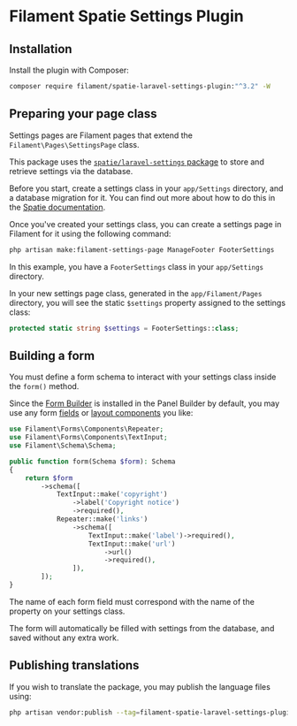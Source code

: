 # Filament Spatie Settings Plugin

## Installation

Install the plugin with Composer:

```bash
composer require filament/spatie-laravel-settings-plugin:"^3.2" -W
```

## Preparing your page class

Settings pages are Filament pages that extend the `Filament\Pages\SettingsPage` class.

This package uses the [`spatie/laravel-settings` package](https://github.com/spatie/laravel-settings) to store and retrieve settings via the database.

Before you start, create a settings class in your `app/Settings` directory, and a database migration for it. You can find out more about how to do this in the [Spatie documentation](https://github.com/spatie/laravel-settings#usage).

Once you've created your settings class, you can create a settings page in Filament for it using the following command:

```bash
php artisan make:filament-settings-page ManageFooter FooterSettings
```

In this example, you have a `FooterSettings` class in your `app/Settings` directory.

In your new settings page class, generated in the `app/Filament/Pages` directory, you will see the static `$settings` property assigned to the settings class:

```php
protected static string $settings = FooterSettings::class;
```

## Building a form

You must define a form schema to interact with your settings class inside the `form()` method.

Since the [Form Builder](https://filamentphp.com/docs/forms) is installed in the Panel Builder by default, you may use any form [fields](https://filamentphp.com/docs/forms/fields) or [layout components](https://filamentphp.com/docs/forms/layout) you like:

```php
use Filament\Forms\Components\Repeater;
use Filament\Forms\Components\TextInput;
use Filament\Schema\Schema;

public function form(Schema $form): Schema
{
    return $form
        ->schema([
            TextInput::make('copyright')
                ->label('Copyright notice')
                ->required(),
            Repeater::make('links')
                ->schema([
                    TextInput::make('label')->required(),
                    TextInput::make('url')
                        ->url()
                        ->required(),
                ]),
        ]);
}
```

The name of each form field must correspond with the name of the property on your settings class.

The form will automatically be filled with settings from the database, and saved without any extra work.

## Publishing translations

If you wish to translate the package, you may publish the language files using:

```bash
php artisan vendor:publish --tag=filament-spatie-laravel-settings-plugin-translations
```
